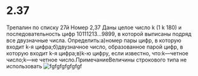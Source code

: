 # 2.37
Трепалин по списку 27й 
Номер 2,37
Даны целое число k  (1 k 180) и последовательность цифр 10111213...9899, в которой выписаны подряд все двузначные числа. Определить:а)номер пары цифр, в которую входит k-я цифра;б)двузначное число, образованное парой цифр, в которую входит k-я цифра;в)k-ю цифру, если известно, что:k—четное число;k—не четное число.ПримечаниеВеличины строкового типа не использовать
![fgfgfgfgfgfgf](https://user-images.githubusercontent.com/113889182/197484021-8b43d271-cdc4-417a-9192-f72e04eaf2cf.png)
